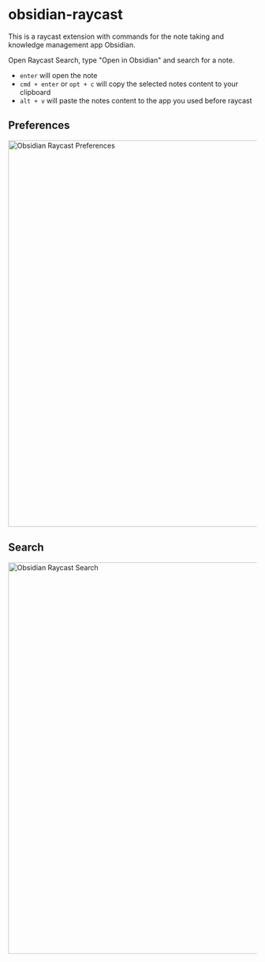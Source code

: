 # obsidian-raycast
This is a raycast extension with commands for the note taking and knowledge management app Obsidian.

Open Raycast Search, type "Open in Obsidian" and search for a note.

- `enter` will open the note
- `cmd + enter` or `opt + c` will copy the selected notes content to your clipboard
- `alt + v` will paste the notes content to the app you used before raycast


## Preferences
<img width="783" alt="Obsidian Raycast Preferences" src="https://user-images.githubusercontent.com/67844154/138552922-a29cd8b2-c776-40cb-94f0-9b75556f1cfa.png">

## Search
<img width="793" alt="Obsidian Raycast Search" src="https://user-images.githubusercontent.com/67844154/138552923-35bfbfdf-a46a-4d23-ab7a-c17d90323f58.png">

